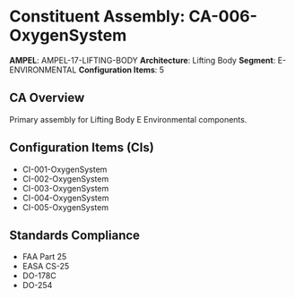 # Constituent Assembly: CA-006-OxygenSystem

**AMPEL**: AMPEL-17-LIFTING-BODY
**Architecture**: Lifting Body
**Segment**: E-ENVIRONMENTAL
**Configuration Items**: 5

## CA Overview
Primary assembly for Lifting Body E Environmental components.

## Configuration Items (CIs)
- CI-001-OxygenSystem
- CI-002-OxygenSystem
- CI-003-OxygenSystem
- CI-004-OxygenSystem
- CI-005-OxygenSystem

## Standards Compliance
- FAA Part 25
- EASA CS-25
- DO-178C
- DO-254
